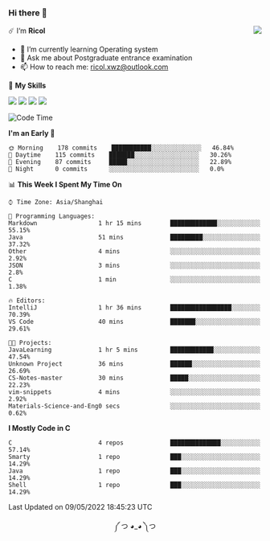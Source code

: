 ### Hi there 👋

<a href="#">
  <img align="right" src="https://github-readme-stats.vercel.app/api?username=Ricolxwz&count_private=true&show_icons=true&theme=prussian" />
</a>

☄️ I‘m **Ricol**

- 🌱 I’m currently learning Operating system
- 💬 Ask me about Postgraduate entrance examination
- 📫 How to reach me: ricol.xwz@outlook.com

🌟 **My Skills**

![](https://img.shields.io/badge/-Git-000000?style=flat-square&logo=git&logoColor=fff)
![](https://img.shields.io/badge/-C-3e74a2?style=flat-square&logo=C&logoColor=fff)
![](https://img.shields.io/badge/-Python-4fc08d?style=flat-square&logo=python&logoColor=fff)
![](https://img.shields.io/badge/-java-ffa500?style=flat-square&logo=java&logoColor=fff)

<!--START_SECTION:waka-->
![Code Time](http://img.shields.io/badge/Code%20Time-0-blue)

**I'm an Early 🐤** 

```text
🌞 Morning    178 commits    ███████████░░░░░░░░░░░░░░   46.84% 
🌆 Daytime    115 commits    ███████░░░░░░░░░░░░░░░░░░   30.26% 
🌃 Evening    87 commits     █████░░░░░░░░░░░░░░░░░░░░   22.89% 
🌙 Night      0 commits      ░░░░░░░░░░░░░░░░░░░░░░░░░   0.0%

```


📊 **This Week I Spent My Time On** 

```text
⌚︎ Time Zone: Asia/Shanghai

💬 Programming Languages: 
Markdown                 1 hr 15 mins        █████████████░░░░░░░░░░░░   55.15% 
Java                     51 mins             █████████░░░░░░░░░░░░░░░░   37.32% 
Other                    4 mins              ░░░░░░░░░░░░░░░░░░░░░░░░░   2.92% 
JSON                     3 mins              ░░░░░░░░░░░░░░░░░░░░░░░░░   2.8% 
C                        1 min               ░░░░░░░░░░░░░░░░░░░░░░░░░   1.38%

🔥 Editors: 
IntelliJ                 1 hr 36 mins        █████████████████░░░░░░░░   70.39% 
VS Code                  40 mins             ███████░░░░░░░░░░░░░░░░░░   29.61%

🐱‍💻 Projects: 
JavaLearning             1 hr 5 mins         ████████████░░░░░░░░░░░░░   47.54% 
Unknown Project          36 mins             ██████░░░░░░░░░░░░░░░░░░░   26.69% 
CS-Notes-master          30 mins             █████░░░░░░░░░░░░░░░░░░░░   22.23% 
vim-snippets             4 mins              ░░░░░░░░░░░░░░░░░░░░░░░░░   2.92% 
Materials-Science-and-Eng0 secs              ░░░░░░░░░░░░░░░░░░░░░░░░░   0.62%

```

**I Mostly Code in C** 

```text
C                        4 repos             ██████████████░░░░░░░░░░░   57.14% 
Smarty                   1 repo              ███░░░░░░░░░░░░░░░░░░░░░░   14.29% 
Java                     1 repo              ███░░░░░░░░░░░░░░░░░░░░░░   14.29% 
Shell                    1 repo              ███░░░░░░░░░░░░░░░░░░░░░░   14.29%

```



 Last Updated on 09/05/2022 18:45:23 UTC
<!--END_SECTION:waka-->

<div align="center">
༼ つ ◕_◕ ༽つ
</div>
